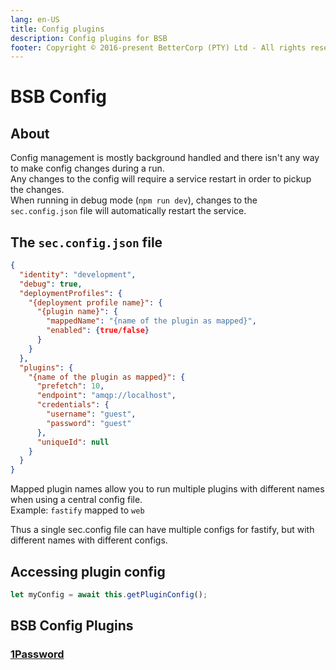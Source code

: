 ```yaml
---
lang: en-US
title: Config plugins
description: Config plugins for BSB
footer: Copyright © 2016-present BetterCorp (PTY) Ltd - All rights reserved
---
```


# BSB Config  

## About  

Config management is mostly background handled and there isn't any way to make config changes during a run.  
Any changes to the config will require a service restart in order to pickup the changes.  
When running in debug mode (`npm run dev`), changes to the `sec.config.json` file will automatically restart the service.  

## The `sec.config.json` file   

```json
{
  "identity": "development",
  "debug": true,
  "deploymentProfiles": {
    "{deployment profile name}": {
      "{plugin name}": {
        "mappedName": "{name of the plugin as mapped}",
        "enabled": {true/false}
      }
    }
  },
  "plugins": {
    "{name of the plugin as mapped}": {
      "prefetch": 10,
      "endpoint": "amqp://localhost",
      "credentials": {
        "username": "guest",
        "password": "guest"
      },
      "uniqueId": null
    }
  }
}
```

Mapped plugin names allow you to run multiple plugins with different names when using a central config file.  
Example: `fastify` mapped to `web`  

Thus a single sec.config file can have multiple configs for fastify, but with different names with different configs.  

## Accessing plugin config    

```ts
let myConfig = await this.getPluginConfig();
```


## BSB Config Plugins

### [1Password](/Config/1Password)